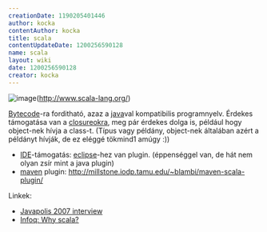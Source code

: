 ```yaml
---
creationDate: 1190205401446 
author: kocka 
contentAuthor: kocka 
title: scala 
contentUpdateDate: 1200256590128 
name: scala 
layout: wiki 
date: 1200256590128 
creator: kocka 
---
```

![image](http://www.scala-lang.org/images/scala_logo.png)(http://www.scala-lang.org/)

[Bytecode](bytecode.html)-ra forditható, azaz a [java](java.html)val kompatibilis programnyelv. Érdekes támogatása van a [closureokra](closures.html), meg pár érdekes dolga is, például hogy object-nek hívja a class-t. (Típus vagy példány, object-nek általában azért a példányt hívják, de ez eléggé tökmind1 amúgy :))

*   [IDE](IDE.html)-támogatás: [eclipse](Eclipse.html)-hez van plugin. (éppenséggel van, de hát nem olyan zsír mint a java plugin)
*   [maven](maven/maven2.html) plugin: http://millstone.iodp.tamu.edu/~blambi/maven-scala-plugin/



Linkek:
*   [Javapolis 2007 interview](http://www.parleys.com/display/PARLEYS/Interview+with+Martin+Odersky+at+JavaPolis%2707?showComments=true)
*   [Infoq: Why scala?](http://www.infoq.com/news/2008/01/why-scala)




